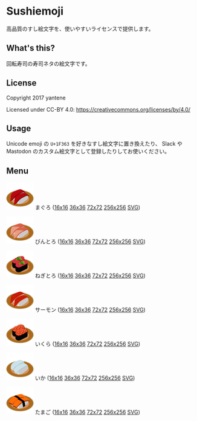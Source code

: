 Sushiemoji
==========

高品質のすし絵文字を、使いやすいライセンスで提供します。

## What's this?

回転寿司の寿司ネタの絵文字です。

## License

Copyright 2017 yantene

Licensed under CC-BY 4.0: https://creativecommons.org/licenses/by/4.0/

## Usage

Unicode emoji の `U+1F363` を好きなすし絵文字に置き換えたり、
Slack や Mastodon のカスタム絵文字として登録したりしてお使いください。

## Menu

![まぐろ](72x72/maguro.png) まぐろ ([16x16](16x16/maguro.png) [36x36](36x36/maguro.png) [72x72](72x72/maguro.png) [256x256](256x256/maguro.png) [SVG](svg/maguro.svg))

![びんとろ](72x72/bintoro.png) びんとろ ([16x16](16x16/bintoro.png) [36x36](36x36/bintoro.png) [72x72](72x72/bintoro.png) [256x256](256x256/bintoro.png) [SVG](svg/bintoro.svg))

![ねぎとろ](72x72/negitoro.png) ねぎとろ ([16x16](16x16/negitoro.png) [36x36](36x36/negitoro.png) [72x72](72x72/negitoro.svg) [256x256](256x256/negitoro.png) [SVG](svg/negitoro.png))

![サーモン](72x72/salmon.png) サーモン ([16x16](16x16/salmon.png) [36x36](36x36/salmon.png) [72x72](72x72/salmon.png) [256x256](256x256/salmon.png) [SVG](svg/salmon.svg))

![いくら](72x72/ikra.png) いくら ([16x16](16x16/ikra.png) [36x36](36x36/ikra.png) [72x72](72x72/ikra.png) [256x256](256x256/ikra.png) [SVG](svg/ikra.svg))

![いか](72x72/ika.png) いか ([16x16](16x16/ika.png) [36x36](36x36/ika.png) [72x72](72x72/ika.png) [256x256](256x256/ika.png) [SVG](svg/ika.svg))

![たまご](72x72/tamago.png) たまご ([16x16](16x16/tamago.png) [36x36](36x36/tamago.png) [72x72](72x72/tamago.png) [256x256](256x256/tamago.png) [SVG](svg/tamago.svg))
